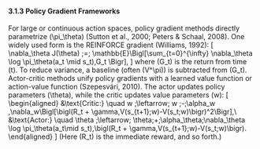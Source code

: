 #### 3.1.3 Policy Gradient Frameworks

For large or continuous action spaces, policy gradient methods directly parametrize \(\pi_\theta\) (Sutton et al., 2000; Peters & Schaal, 2008). One widely used form is the REINFORCE gradient (Williams, 1992):
\[
\nabla_\theta J(\theta) \;=\; \mathbb{E}\Bigl[\sum_{t=0}^{\infty} \nabla_\theta \log \pi_\theta(a_t \mid s_t)\,G_t \Bigr],
\]
where \(G_t\) is the return from time \(t\). To reduce variance, a baseline (often \(V^\pi\)) is subtracted from \(G_t\). Actor-critic methods unify policy gradients with a learned value function or action-value function (Szepesvári, 2010). The actor updates policy parameters \(\theta\), while the critic updates value parameters \(w\):
\[
\begin{aligned}
&\text{Critic:} \quad w \;\leftarrow\; w \;-\;\alpha_w \,\nabla_w\Bigl[\bigl(R_t + \gamma\,V(s_{t+1};w)-V(s_t;w)\bigr)^2\Bigr],\\
&\text{Actor:} \quad \theta \;\leftarrow\; \theta\;+\;\alpha_\theta\;\nabla_\theta \log \pi_\theta(a_t\mid s_t)\,\bigl(R_t + \gamma\,V(s_{t+1};w)-V(s_t;w)\bigr).
\end{aligned}
\]
(Here \(R_t\) is the immediate reward, and so forth.)
